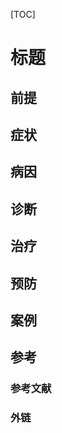 [TOC]

# 标题



## 前提



## 症状



## 病因



## 诊断



## 治疗



## 预防



## 案例



## 参考

### 参考文献

### 外链

